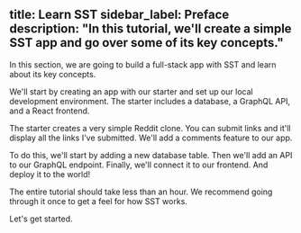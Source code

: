 title: Learn SST
sidebar_label: Preface
description: "In this tutorial, we'll create a simple SST app and go over some of its key concepts."
---

In this section, we are going to build a full-stack app with SST and learn about its key concepts.

We'll start by creating an app with our starter and set up our local development environment. The starter includes a database, a GraphQL API, and a React frontend.

The starter creates a very simple Reddit clone. You can submit links and it'll display all the links I've submitted. We'll add a comments feature to our app.

To do this, we'll start by adding a new database table. Then we'll add an API to our GraphQL endpoint. Finally, we'll connect it to our frontend. And deploy it to the world!

The entire tutorial should take less than an hour. We recommend going through it once to get a feel for how SST works.

Let's get started.

